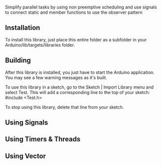 Simplify parallel tasks by using non preemptive scheduling and
use signals to connect static and member functions to use the observer pattern


Installation
--------------------------------------------------------------------------------

To install this library, just place this entire folder as a subfolder in your
Arduino/lib/targets/libraries folder.

Building
--------------------------------------------------------------------------------

After this library is installed, you just have to start the Arduino application.
You may see a few warning messages as it's built.

To use this library in a sketch, go to the Sketch | Import Library menu and
select Test.  This will add a corresponding line to the top of your sketch:
#include <Test.h>

To stop using this library, delete that line from your sketch.

Using Signals
--------------------------------------------------------------------------------

Using Timers & Threads
--------------------------------------------------------------------------------

Using Vector
--------------------------------------------------------------------------------